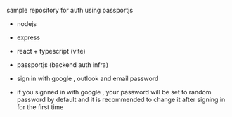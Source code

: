 sample repository for auth using passportjs
- nodejs
- express
- react + typescript (vite)
- passportjs (backend auth infra)
- sign in with google , outlook and email password

- if you signned in with google , your password will be set to random password by default and it is recommended to change it after signing in for the first time
